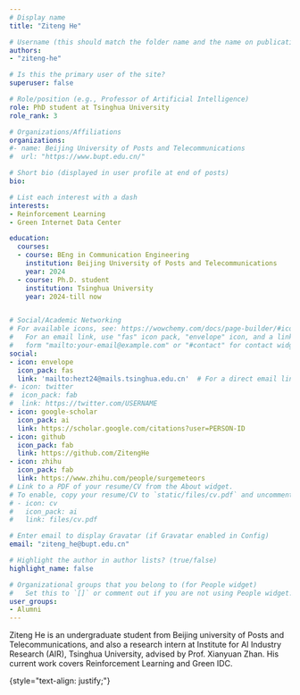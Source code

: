 ```yaml
---
# Display name
title: "Ziteng He"

# Username (this should match the folder name and the name on publications)
authors:
- "ziteng-he"

# Is this the primary user of the site?
superuser: false

# Role/position (e.g., Professor of Artificial Intelligence)
role: PhD student at Tsinghua University
role_rank: 3

# Organizations/Affiliations
organizations:
#- name: Beijing University of Posts and Telecommunications
#  url: "https://www.bupt.edu.cn/"

# Short bio (displayed in user profile at end of posts)
bio: 

# List each interest with a dash
interests:
- Reinforcement Learning
- Green Internet Data Center

education:
  courses:
  - course: BEng in Communication Engineering
    institution: Beijing University of Posts and Telecommunications
    year: 2024
  - course: Ph.D. student
    institution: Tsinghua University
    year: 2024-till now


# Social/Academic Networking
# For available icons, see: https://wowchemy.com/docs/page-builder/#icons
#   For an email link, use "fas" icon pack, "envelope" icon, and a link in the
#   form "mailto:your-email@example.com" or "#contact" for contact widget.
social:
- icon: envelope
  icon_pack: fas
  link: 'mailto:hezt24@mails.tsinghua.edu.cn'  # For a direct email link, use "mailto:test@example.org".
#- icon: twitter
#  icon_pack: fab
#  link: https://twitter.com/USERNAME
- icon: google-scholar
  icon_pack: ai
  link: https://scholar.google.com/citations?user=PERSON-ID
- icon: github
  icon_pack: fab
  link: https://github.com/ZitengHe
- icon: zhihu
  icon_pack: fab
  link: https://www.zhihu.com/people/surgemeteors
# Link to a PDF of your resume/CV from the About widget.
# To enable, copy your resume/CV to `static/files/cv.pdf` and uncomment the lines below.
# - icon: cv
#   icon_pack: ai
#   link: files/cv.pdf

# Enter email to display Gravatar (if Gravatar enabled in Config)
email: "ziteng_he@bupt.edu.cn"

# Highlight the author in author lists? (true/false)
highlight_name: false

# Organizational groups that you belong to (for People widget)
#   Set this to `[]` or comment out if you are not using People widget.
user_groups:
- Alumni
---
```


Ziteng He is an undergraduate student from Beijing university of Posts and Telecommunications, and also a research intern at Institute for AI Industry Research (AIR), Tsinghua University, advised by Prof. Xianyuan Zhan. His current work covers Reinforcement Learning and Green IDC.

{style="text-align: justify;"}
